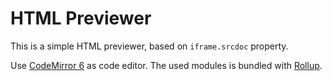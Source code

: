 # HTML Previewer

This is a simple HTML previewer, based on `iframe.srcdoc` property.

Use [CodeMirror 6](https://codemirror.net/) as code editor. The used modules is bundled with [Rollup](https://rollupjs.org/introduction/).
